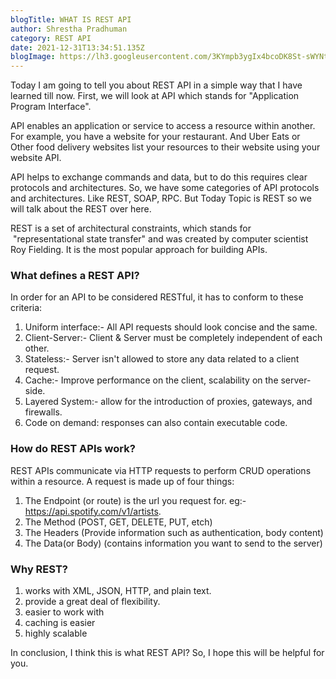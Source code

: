 ```yaml
---
blogTitle: WHAT IS REST API
author: Shrestha Pradhuman
category: REST API
date: 2021-12-31T13:34:51.135Z
blogImage: https://lh3.googleusercontent.com/3KYmpb3ygIx4bcoDK8St-sWYNtDPgmxrzMIKeMeYg6AMu8Lpe8c8Qogr_por6Smo7B3Ahx996Qjmua-KYmkk3k85MuR4OMyZ4_eJHZ4x16CmjW672xVkN0QtzqKErLDdRt73u10qc0_KT01CxTlaQkFQQN8QoYvn8Gmqs5eT6iLKx1Wu1IuuRLQZUaO7bY-ZyTlyHsHJ2wWCkoB37E0OEZhsT8eVU0nsCVjyWgWugdd94ME9CMnvJF_6oLgDvMnkB5AujaxK9EhL8XOV84aW7nfv4cee69uf4qbC-26Xt7qotPRZNusXIuhXYYM3EU5saEa4DhkOwymdchiJ8om5H4kJMW3pyEJ4gczcVdHZRNRPq0G7rgM2Nbn1Zyp4WdGdghwhGGbvbVKt2k-UN7dQikVCklGepBB3iw0ev4hBSqrayG8OrrPVS-KvNHlfY8Cx3wJZsnxrkKlH1p1kgyO_iUhldfZbosVJsIzDIIO6NEntIAhS6jfKmTvVEO7Pq9g2Sty6VMfseazevQ72HM_YWAFFrvcxBMSaLvrWWHcoqf8jLWbjU1-0ms6EhlWec8zIqULWsN2-6ra6dHFOylK-ka4qex8DeaLqbde61iq5lJdw6-ANmjrgWDYtm5DMv7Kb7QnkG5XAlMJsUs_O_9mJMZs1LcmPTDJ-DDYU9uYgOeXfWVjSfZe2eC1F24hYJfkwWcQydgKd8pNCtZwkmb7oAnk=w940-h788-no?authuser=0
---
```

Today I am going to tell you about REST API in a simple way that I have learned till now. First,  we will look at API which stands for "Application Program Interface". 

API enables an application or service to access a resource within another. For example,  you have a website for your restaurant. And Uber Eats or Other food delivery websites list your resources to their website using your website API.

API helps to exchange commands and data, but to do this requires clear protocols and architectures. So, we have some categories of API protocols and architectures. Like REST, SOAP,  RPC. But Today Topic is REST so we will talk about the REST over here.

REST is a set of architectural constraints, which stands for  "representational state transfer" and was created by computer scientist Roy Fielding. It is the most popular approach for building APIs.

### What defines a REST API?

In order for an API to be considered RESTful, it has to conform to these criteria:

1. Uniform interface:- All API requests should look concise and the same.
2. Client-Server:- Client & Server must be completely independent of each other. 
3. Stateless:-  Server isn't allowed to store any data related to a client request.
4. Cache:- Improve performance on the client, scalability on the server-side.
5. Layered System:- allow for the introduction of proxies, gateways, and firewalls.
6. Code on demand: responses can also contain executable code.

### How do REST APIs work?

REST APIs communicate via HTTP requests to perform CRUD operations within a resource. A request is made up of four things:

1. The Endpoint  (or route) is the url you request for. eg:- https://api.spotify.com/v1/artists.
2. The Method (POST, GET, DELETE, PUT, etch)
3. The Headers (Provide information such as authentication, body content)
4. The Data(or Body) (contains information you want to send to the server)

### Why REST?

1. works with XML, JSON, HTTP, and plain text.
2. provide a great deal of flexibility.
3. easier to work with
4. caching is easier
5. highly scalable

In conclusion, I think this is what REST API? So, I hope this will be helpful for you.